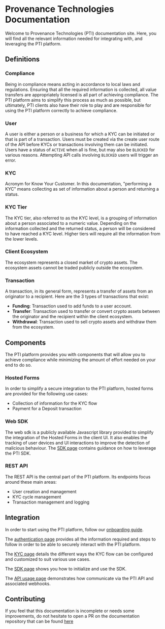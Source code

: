 # Provenance Technologies Documentation

Welcome to Provenance Technologies (PTI) documentation site. Here, you will find all the relevant information needed
for integrating with, and leveraging the PTI platform.

## Definitions

### Compliance

Being in compliance means acting in accordance to local laws and regulations. Ensuring that all the required information is collected, all value transfers are appropriately licensed is all part of achieving compliance. The PTI platform aims to simplify this process as much as possible, but ultimately, PTI clients also have their role to play and are responsible for using the PTI platform correctly to achieve compliance.

### User

A user is either a person or a business for which a KYC can be initiated or that is part of a transaction. Users must be created via the create user route of the API before KYCs or transactions
involving them can be initiated. Users have a status of `ACTIVE` when all is fine, but may also be `BLOCKED` for various reasons. Attempting API calls involving `BLOCKED` users will trigger an error.

### KYC

Acronym for Know Your Customer. In this documentation, "performing a KYC" means collecting as set of information about a person and returning a status.

### KYC Tier

The KYC tier, also referred to as the KYC level, is a grouping of information about a person associated to a numeric value.
Depending on the information collected and the returned status, a person will be considered to have reached a KYC level.
Higher tiers will require all the information from the lower levels.

### Client Ecosystem

The ecosystem represents a closed market of crypto assets. The ecosystem assets cannot be traded publicly outside the ecosystem.

### Transaction

A transaction, in its general form, represents a transfer of assets from an originator to a recipient. Here are the 3 types of transactions that exist:

- **Funding**: Transaction used to add funds to a user account.
- **Transfer**: Transaction used to transfer or convert crypto assets between the originator and the recipient within the client ecosystem.
- **Withdrawal**: Transaction used to sell crypto assets and withdraw them from the ecosystem.

## Components

The PTI platform provides you with components that will allow you to achieve compliance while minimizing the amount of effort needed on your end to do so.

### Hosted Forms

In order to simplify a secure integration to the PTI platform, hosted forms are provided for the following use cases:

- Collection of information for the KYC flow
- Payment for a Deposit transaction

### Web SDK

The web sdk is a publicly available Javascript library provided to simplify the integration of the Hosted Forms in the client UI.
It also enables the tracking of user devices and UI interactions to improve the detection of malicious behaviour.
The [SDK page](./advanced-sdk) contains guidance on how to leverage the PTI SDK.

### REST API

The REST API is the central part of the PTI platform. Its endpoints focus around these main areas:

- User creation and management
- KYC cycle management
- Transaction management and logging

## Integration

In order to start using the PTI platform, follow our [onboarding guide](./fiant-onboarding).

The [authentication page](./advanced-auth) provides all the information required and steps to follow in order to be able to securely interact with the PTI platform.

The [KYC page](./kyc.md) details the different ways the KYC flow can be configured and customized to suit various use cases.

The [SDK page](./kyc.md) shows you how to initialize and use the SDK.

The [API usage page](./delete?usage) demonstrates how communicate via the PTI API and associated webhooks.

## Contributing

If you feel that this documentation is incomplete or needs some improvements, do not hesitate to open a PR on the
documentation repository that can be found [here](https://github.com/provenancetech/pti-docs)
